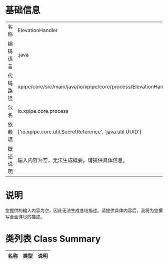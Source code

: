 # 基础信息

|      |      |
|------|------|
| 名称 | ElevationHandler |
| 编码语言 | .java |
| 代码路径 | xpipe/core/src/main/java/io/xpipe/core/process/ElevationHandler.java |
| 包名 | io.xpipe.core.process |
| 依赖项 | ['io.xpipe.core.util.SecretReference', 'java.util.UUID'] |
| 概述说明 | 输入内容为空，无法生成概要。请提供具体信息。 |

# 说明

您提供的输入内容为空，因此无法生成总结描述。请提供具体内容后，我将为您撰写全面详尽的描述。

# 类列表 Class Summary

| 名称   | 类型  | 说明 |
|-------|------|-------------|




